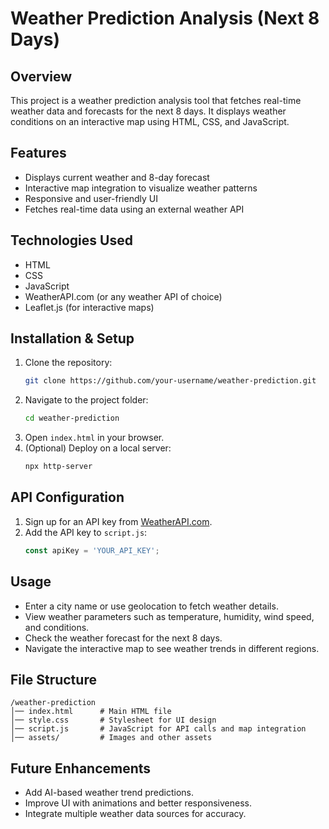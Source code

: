 # Weather Prediction Analysis (Next 8 Days)

## Overview
This project is a weather prediction analysis tool that fetches real-time weather data and forecasts for the next 8 days. It displays weather conditions on an interactive map using HTML, CSS, and JavaScript.

## Features
- Displays current weather and 8-day forecast
- Interactive map integration to visualize weather patterns
- Responsive and user-friendly UI
- Fetches real-time data using an external weather API

## Technologies Used
- HTML
- CSS
- JavaScript
- WeatherAPI.com (or any weather API of choice)
- Leaflet.js (for interactive maps)

## Installation & Setup
1. Clone the repository:
   ```sh
   git clone https://github.com/your-username/weather-prediction.git
   ```
2. Navigate to the project folder:
   ```sh
   cd weather-prediction
   ```
3. Open `index.html` in your browser.
4. (Optional) Deploy on a local server:
   ```sh
   npx http-server
   ```

## API Configuration
1. Sign up for an API key from [WeatherAPI.com](https://api.weatherapi.com/v1/).
2. Add the API key to `script.js`:
   ```js
   const apiKey = 'YOUR_API_KEY';
   ```

## Usage
- Enter a city name or use geolocation to fetch weather details.
- View weather parameters such as temperature, humidity, wind speed, and conditions.
- Check the weather forecast for the next 8 days.
- Navigate the interactive map to see weather trends in different regions.

## File Structure
```
/weather-prediction
│── index.html      # Main HTML file
│── style.css       # Stylesheet for UI design
│── script.js       # JavaScript for API calls and map integration
│── assets/         # Images and other assets
```

## Future Enhancements
- Add AI-based weather trend predictions.
- Improve UI with animations and better responsiveness.
- Integrate multiple weather data sources for accuracy.

